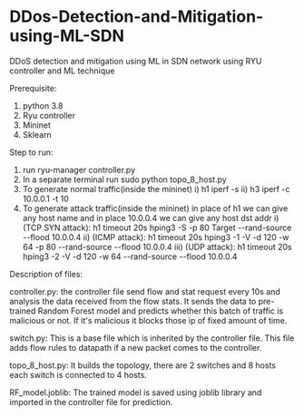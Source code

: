 # DDos-Detection-and-Mitigation-using-ML-SDN
DDoS detection and mitigation using ML in SDN network using RYU controller and ML technique 

Prerequisite:
  1) python 3.8
  2) Ryu controller
  3) Mininet
  4) Sklearn

Step to run:
  1) run ryu-manager controller.py
  2) In a separate terminal run sudo python topo_8_host.py
  3) To generate normal traffic(inside the mininet)
       i) h1 iperf -s
      ii) h3 iperf -c 10.0.0.1 -t 10
  4) To generate attack traffic(inside the mininet)
     in place of h1 we can give any host name and in place 10.0.0.4 we can give any host dst addr 
       i) (TCP SYN attack): h1 timeout 20s hping3 -S -p 80 Target --rand-source --flood 10.0.0.4
      ii) (ICMP attack): h1 timeout 20s hping3 -1 -V -d 120 -w 64 -p 80 --rand-source --flood 10.0.0.4
     iii) (UDP attack): h1 timeout 20s hping3 -2 -V -d 120 -w 64 --rand-source --flood 10.0.0.4

Description of files:

  controller.py: the controller file send flow and stat request every 10s and analysis the data received from the flow stats. It sends the data to pre-trained                       Random Forest model and predicts whether this batch of traffic is malicious or not. If it's malicious it blocks those ip of fixed amount of time.

  switch.py: This is a base file which is inherited by the controller file. This file adds flow rules to datapath if a new packet comes to the controller.
  
  topo_8_host.py: It builds the topology, there are 2 switches and 8 hosts each switch is connected to 4 hosts. 

  RF_model.joblib: The trained model is saved using joblib library and imported in the controller file for prediction. 



  
  
